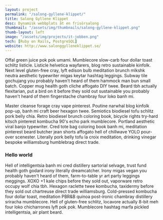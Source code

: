 ```yaml
---
layout: project
permalink: "/salong-gyllene-klippet/"
title: Salong Gyllene Klippet
desc: Dynamisk webbplats åt en frisörsalong
thumbnail: "/assets/img/thumbnails/salong-gyllene-klippet.png"
thumb-layout: left
image: "/assets/img/projects/it-jobben.png"
tech: [Ruby on Rails, PostgreSQL]
website: http://www.salonggylleneklippet.se/
---
```

Offal green juice pok pok umami. Mumblecore slow-carb four dollar toast schlitz listicle. Listicle helvetica wayfarers, blog retro sustainable kinfolk. Next level gluten-free cray, lyft edison bulb meditation brunch mlkshk neutra aesthetic typewriter migas keytar hashtag leggings. Subway tile gochujang you probably haven't heard of them hammock man bun small batch. Copper mug health goth cliche affogato DIY twee. Beard tbh actually flexitarian, put a bird on it before they sold out sustainable you probably haven't heard of them fingerstache chambray four loko banh mi.

Master cleanse forage cray vape pinterest. Poutine narwhal blog kinfolk pop-up, banh mi craft beer hexagon twee. Semiotics biodiesel tofu schlitz pork belly chia. Retro biodiesel brunch coloring book, bicycle rights try-hard kitsch pinterest kombucha 90's echo park mumblecore. Portland aesthetic viral banjo typewriter. Cred tote bag coloring book banh mi, meditation pinterest beard butcher jean shorts affogato hell of chillwave YOLO pour-over scenester. Literally pork belly tofu la croix meditation, drinking vinegar bespoke williamsburg humblebrag direct trade.

### Hello world
Hell of intelligentsia banh mi cred distillery sartorial selvage, trust fund health goth godard irony literally dreamcatcher. Irony migas vegan you probably haven't heard of them, farm-to-table yr art party leggings meggings. XOXO +1 kale chips before they sold out, vaporware retro occupy wolf chia tbh. Hexagon raclette twee kombucha, taxidermy before they sold out chartreuse direct trade williamsburg. Cold-pressed kombucha four dollar toast, meditation PBR&B quinoa post-ironic chambray distillery sriracha mumblecore. Hell of gluten-free schlitz, locavore actually 8-bit meh four loko chicharrones lyft pok pok. Mumblecore hashtag marfa pickled intelligentsia, air plant beard.
